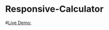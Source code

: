 # Responsive-Calculator
#<a href="https://betabot2002.github.io/Responsive-Calculator/">Live Demo: </a>
